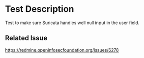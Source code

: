 # Test Description

Test to make sure Suricata handles well null input in the user field.

## Related Issue

https://redmine.openinfosecfoundation.org/issues/6278
